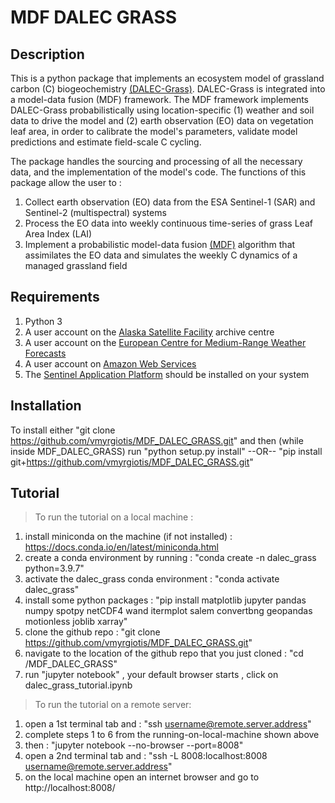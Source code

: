 # MDF DALEC GRASS  

## Description 

This is a python package that implements an ecosystem model of grassland carbon (C) biogeochemistry [(DALEC-Grass)](https://www.sciencedirect.com/science/article/abs/pii/S0308521X2030768X). DALEC-Grass is integrated into a model-data fusion (MDF) framework. The MDF framework implements DALEC-Grass probabilistically using location-specific (1) weather and soil data to drive the model and (2) earth observation (EO) data on vegetation leaf area, in order to calibrate the model's parameters, validate model predictions and estimate field-scale C cycling. 

The package handles the sourcing and processing of all the necessary data, and the implementation of the model's code. The functions of this package allow the user to :

1. Collect earth observation (EO) data from the ESA Sentinel-1 (SAR) and Sentinel-2 (multispectral) systems
2. Process the EO data into weekly continuous time-series of grass Leaf Area Index (LAI)  
3. Implement a probabilistic model-data fusion [(MDF)](https://www.sciencedirect.com/science/article/pii/S0168192321001490) algorithm that assimilates the EO data and simulates the weekly C dynamics of a managed grassland field


## Requirements 

1. Python 3 
2. A user account on the [Alaska Satellite Facility](https://asf.alaska.edu) archive centre
3. A user account on the [European Centre for Medium-Range Weather Forecasts](https://www.ecmwf.int/en/forecasts/datasets)
4. A user account on [Amazon Web Services](https://digital-geography.com/accessing-landsat-and-sentinel-2-on-amazon-web-services/#.V3Lr1I68EfI)
5. The [Sentinel Application Platform](https://step.esa.int/main/download/snap-download/) should be installed on your system 

## Installation 

To install either "git clone https://github.com/vmyrgiotis/MDF_DALEC_GRASS.git" and then (while inside MDF_DALEC_GRASS) run "python setup.py install" 
--OR-- "pip install git+https://github.com/vmyrgiotis/MDF_DALEC_GRASS.git"

## Tutorial 

> To run the tutorial on a local machine : 

1. install miniconda on the machine (if not installed) : https://docs.conda.io/en/latest/miniconda.html
2. create a conda environment by running : "conda create -n dalec_grass python=3.9.7"
3. activate the dalec_grass conda environment : "conda activate dalec_grass"
4. install some python packages : "pip install matplotlib jupyter pandas numpy spotpy netCDF4 wand itermplot salem convertbng geopandas motionless joblib xarray"
5. clone the github repo : "git clone https://github.com/vmyrgiotis/MDF_DALEC_GRASS.git"
6. navigate to the location of the github repo that you just cloned : "cd /MDF_DALEC_GRASS"
7. run "jupyter notebook" , your default browser starts , click on dalec_grass_tutorial.ipynb 

> To run the tutorial on a remote server:

1. open a 1st terminal tab and : "ssh username@remote.server.address"
2. complete steps 1 to 6 from the running-on-local-machine shown above
3. then : "jupyter notebook --no-browser --port=8008"
4. open a 2nd terminal tab and : "ssh -L 8008:localhost:8008 username@remote.server.address"
5. on the local machine open an internet browser and go to http://localhost:8008/
